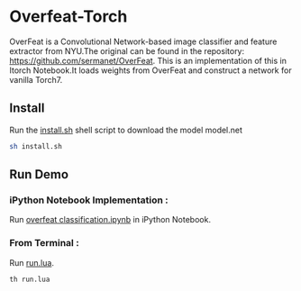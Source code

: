 # Overfeat-Torch
OverFeat is a Convolutional Network-based image classifier and feature extractor from NYU.The original can be found in the repository: https://github.com/sermanet/OverFeat. This is an implementation of this in Itorch Notebook.It loads weights from OverFeat and construct a network for vanilla Torch7. 

## Install
Run the [install.sh](https://github.com/Sshanu/Overfeat-Torch/blob/master/install.sh) shell script to download the model model.net

```bash
sh install.sh
```

## Run Demo
### iPython Notebook Implementation :
Run [overfeat classification.ipynb](https://github.com/Sshanu/Overfeat-Torch/blob/master/overfeat%20classification.ipynb) in iPython Notebook.

### From Terminal :
Run [run.lua](https://github.com/Sshanu/Overfeat-Torch/blob/master/run.lua).
```bash
th run.lua
```
